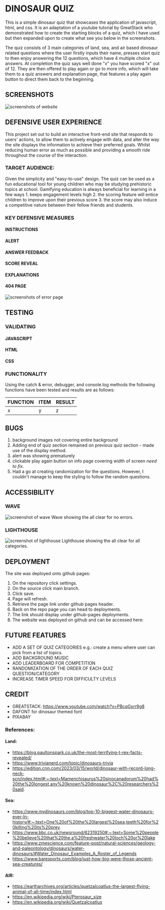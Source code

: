 # DINOSAUR QUIZ

This is a simple dinosaur quiz that showcases the application of javascript, html, and css. It is an adaptation of a youtube tutorial by GreatStack who demonstrated how to create the starting blocks of a quiz, which I have used but then expanded upon to create what see you below in the screenshots.

The quiz consists of 3 main categories of land, sea, and air based dinosaur related questions where the user firstly inputs their name, presses start quiz to then enjoy answering the 12 questions, which have 4 multiple choice answers. At completion the quiz says well done "x" you have scored "x" out of 12. They are then offered to play again or go to more info, which will take them to a quiz answers and explanation page, that features a play again button to direct them back to the beginning.

## SCREENSHOTS

![screenshots of website](/assets/readme/responsive-screenshots.jpg)

## DEFENSIVE USER EXPERIENCE

This project set out to build an interactive front-end site that responds to users' actions, to allow them to actively engage with data, and alter the way the site displays the information to achieve their preferred goals. Whilst reducing human error as much as possible and providing a smooth ride throughout the course of the interaction.

### TARGET AUDIENCE:

Given the simplicity and "easy-to-use" design. The quiz can be used as a fun educational tool for young children who may be studying prehistoric topics at school. Gamifying education is always beneficial for learning in a few ways 1. keeps engagement levels high 2. the scoring feature will entice children to improve upon their previous score 3. the score may also induce a competitive nature between their fellow friends and students.

### KEY DEFENSIVE MEASURES

#### INSTRUCTIONS

#### ALERT

#### ANSWER FEEDBACK

#### SCORE REVEAL

#### EXPLANATIONS

#### 404 PAGE

![screenshots of error page](/assets/readme/dinosaur-error-page.jpg)

## TESTING

### VALIDATING

#### JAVASCRIPT

#### HTML

#### CSS

### FUNCTIONALITY

Using the catch & error, debugger, and console.log methods the following functions have been tested and results are as follows:

| FUNCTION | ITEM | RESULT |
| -------- | ---- | ------ |
| x        | y    | z      |

## BUGS

1. background images not covering entire background
2. Adding end of quiz section remained on previous quiz section - made use of the display method.
3. alert was showing prematurely
4. clickable play again button on info page covering width of screen _need to fix_.
5. Had a go at creating randomization for the questions. However, I couldn't manage to keep the styling to follow the random questions.

## ACCESSIBILITY

### WAVE

![screenshot of wave](/assets/readme/wave-all-good.jpg)
Wave showing the all clear for no errors.

### LIGHTHOUSE

![screenshot of lighthouse](/assets/readme/lighthouse-greenlight.jpg)
Lighthouse showing the all clear for all categories.

## DEPLOYMENT

The site was deployed onto github pages:

1. On the repository click settings.
2. On the source click main branch.
3. Click save.
4. Page will refresh.
5. Retrieve the page link under github pages header.
6. Back on the repo page you can head to deployments.
7. The link should display under github-pages deployments.
8. The website was deployed on github and can be accessed here:

## FUTURE FEATURES

- ADD A SET OF QUIZ CATEGORIES e.g.: create a menu where user can pick from a list of topics.
- ADD BACKGROUND MUSIC
- ADD LEADERBOARD FOR COMPETITION
- RANDOMIZATION OF THE ORDER OF EACH QUIZ QUESTION/CATEGORY
- INCREASE TIMER SPEED FOR DIFFICULTY LEVELS

## CREDIT

- GREATSTACK: https://www.youtube.com/watch?v=PBcqGxrr9g8
- DAFONT for dinosaur themed font
- PIXABAY

### References:

#### Land:

- https://blog.paultonspark.co.uk/the-most-terrifying-t-rex-facts-revealed/
- https://www.trivianerd.com/topic/dinosaurs-trivia
- https://edition.cnn.com/2023/03/15/world/dinosaur-with-record-long-neck-scn/index.html#:~:text=Mamenchisaurus%20sinocanadorum%20had%20the%20longest,any%20known%20dinosaur%2C%20researchers%20said.

#### Sea:

- https://www.mydinosaurs.com/blog/top-10-biggest-water-dinosaurs-ever-ln-history/#:~:text=One%20of%20the%20largest%20sea,teeth%20for%20killing%20its%20prey.
- https://www.bbc.co.uk/newsround/62319250#:~:text=Some%20people%20believe%20that%20the,a%20freshwater%20loch%20or%20lake
- https://www.zmescience.com/feature-post/natural-sciences/geology-and-paleontology/dinosaurs/water-dinosaurs/#Water_Dinosaur_Examples_A_Roster_of_Legends
- https://www.baresports.com/blog/just-how-big-were-those-ancient-sea-creatures/

#### AIR:

- https://eartharchives.org/articles/quetzalcoatlus-the-largest-flying-animal-of-all-time/index.html
- https://en.wikipedia.org/wiki/Pterosaur_size
- https://en.wikipedia.org/wiki/Quetzalcoatlus

